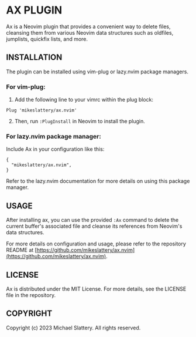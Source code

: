 # AX PLUGIN

Ax is a Neovim plugin that provides a convenient way to delete files, cleansing them from various Neovim data structures such as oldfiles, jumplists, quickfix lists, and more.

## INSTALLATION

The plugin can be installed using vim-plug or lazy.nvim package managers.

### For vim-plug:

1. Add the following line to your vimrc within the plug block:

```
Plug 'mikeslattery/ax.nvim'
```

2. Then, run `:PlugInstall` in Neovim to install the plugin.

### For lazy.nvim package manager:

Include Ax in your configuration like this:

    {
      "mikeslattery/ax.nvim",
    }

Refer to the lazy.nvim documentation for more details on using this package manager.

## USAGE

After installing ax, you can use the provided `:Ax` command to delete the current buffer's associated file and cleanse its references from Neovim's data structures.

For more details on configuration and usage, please refer to the repository README at [https://github.com/mikeslattery/ax.nvim](https://github.com/mikeslattery/ax.nvim).

## LICENSE

Ax is distributed under the MIT License. For more details, see the LICENSE file in the repository.

## COPYRIGHT

Copyright (c) 2023 Michael Slattery. All rights reserved.
